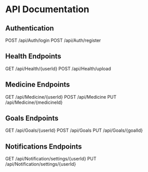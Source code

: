 # API Documentation

## Authentication

POST /api/Auth/login
POST /api/Auth/register

## Health Endpoints

GET /api/Health/{userId}
POST /api/Health/upload

## Medicine Endpoints

GET /api/Medicine/{userId}
POST /api/Medicine
PUT /api/Medicine/{medicineId}

## Goals Endpoints

GET /api/Goals/{userId}
POST /api/Goals
PUT /api/Goals/{goalId}

## Notifications Endpoints

GET /api/Notification/settings/{userId}
PUT /api/Notification/settings/{userId}
